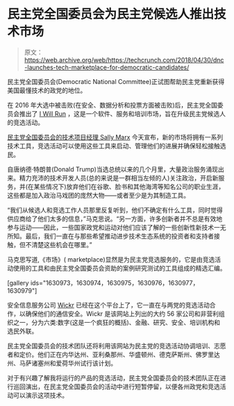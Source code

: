 # 民主党全国委员会为民主党候选人推出技术市场

> 原文：<https://web.archive.org/web/https://techcrunch.com/2018/04/30/dnc-launches-tech-marketplace-for-democratic-candidates/>

民主党全国委员会(Democratic National Committee)正试图帮助民主党重新获得美国最懂技术的政党的地位。

在 2016 年大选中被击败(在安全、数据分析和投票方面被击败)后，民主党全国委员会推出了 [I Will Run](https://web.archive.org/web/20230226212001/http://www.iwillrun.org/) ，这是一个软件、服务和培训市场，旨在升级民主党候选人的竞选活动。

[民主党全国委员会的技术项目经理 Sally Marx](https://web.archive.org/web/20230226212001/https://medium.com/@sallymarx/i-will-run-equipping-democrats-to-run-21st-century-campaigns-3c16c0ed24cd) 今天宣布，新的市场将拥有一系列技术工具，竞选活动可以使用这些工具来启动、管理他们的进展并确保轻松接触选民。

自唐纳德·特朗普(Donald Trump)当选总统以来的几个月里，大量政治服务涌现出来。精力充沛的技术开发人员(总的来说是一群相当左倾的人)关注政治，开启新服务，并(在某些情况下)放弃他们在谷歌、脸书和其他海湾等知名公司的职业生涯，这些都是加入政治马戏团的庞然大物——或者至少是为其制造工具。

“我们从候选人和竞选工作人员那里反复听到，他们不确定有什么工具，同时觉得供应商给了他们太多的信息，”马克思说。“另一方面，许多创新者并不总是有效地参与运动——因此，一些国家政党和运动对他们应该了解的一些创新性新技术一无所知。最后，我们一直在与那些希望推动进步技术生态系统的投资者和支持者接触，但不清楚这些机会在哪里。”

马克思写道,《市场》( marketplace)显然是为民主党竞选服务的，它是由竞选活动使用的工具和由民主党全国委员会资助的案例研究测试的工具组成的精选汇编。

[gallery ids="1630973，1630974，1630975，1630976，1630977，1630979"]

安全信息服务公司 [Wickr](https://web.archive.org/web/20230226212001/https://www.wickr.com/personal/) 已经在这个平台上了，它一直在与两党的竞选活动合作，以确保他们的通信安全。Wickr 是该网站上列出的大约 56 家公司和非营利组织之一，分为六类:数字(这是一个疯狂的概括)、金融、研究、安全、培训机构和选民外联。

民主党全国委员会的技术团队还将利用该网站为民主党的竞选活动协调培训、志愿者和定价。他们正在内华达州、亚利桑那州、华盛顿州、德克萨斯州、佛罗里达州、马萨诸塞州和爱荷华州试行该计划。

对于有兴趣了解我将运行的产品的竞选活动，民主党全国委员会的技术团队正在进行巡回演出，在民主党全国委员会的活动中进行短暂停留，以便各州政党和竞选活动可以演示这项技术。
